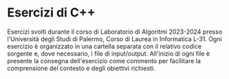 # Esercizi di C++
Esercizi svolti durante il corso di Laboratorio di Algoritmi 2023-2024 presso l'Università degli Studi di Palermo, Corso di Laurea in Informatica L-31. Ogni esercizio è organizzato in una cartella separata con il relativo codice sorgente e, dove necessario, i file di input/output. All'inizio di ogni file è presente la consegna dell'esercizio come commento per facilitare la comprensione del contesto e degli obiettivi richiesti.
